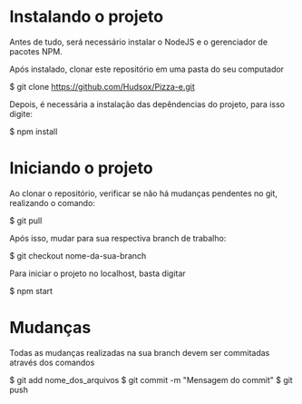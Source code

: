 # Instalando o projeto

Antes de tudo, será necessário instalar o NodeJS e o gerenciador de pacotes NPM.

Após instalado, clonar este repositório em uma pasta do seu computador

$ git clone https://github.com/Hudsox/Pizza-e.git

Depois, é necessária a instalação das depêndencias do projeto, para isso digite:

$ npm install

# Iniciando o projeto

Ao clonar o repositório, verificar se não há mudanças pendentes no git, realizando o comando:

$ git pull

Após isso, mudar para sua respectiva branch de trabalho:

$ git checkout nome-da-sua-branch

Para iniciar o projeto no localhost, basta digitar

$ npm start

# Mudanças

Todas as mudanças realizadas na sua branch devem ser commitadas através dos comandos

$ git add nome_dos_arquivos
$ git commit -m "Mensagem do commit" 
$ git push 
